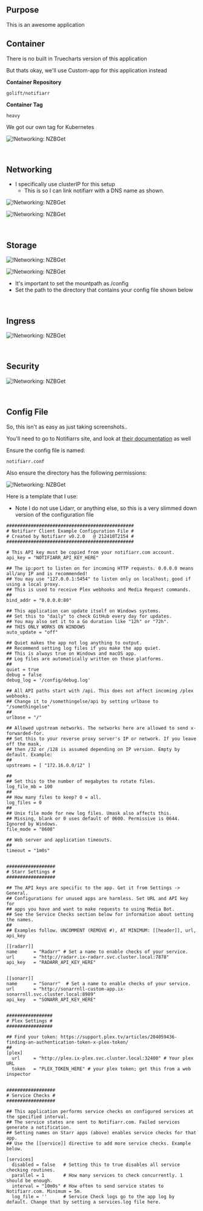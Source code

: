 ## Purpose

This is an awesome application

## Container

There is no built in Truecharts version of this application

But thats okay, we'll use Custom-app for this application instead

**Container Repository**

```
golift/notifiarr
```

**Container Tag**

```
heavy
```

We got our own tag for Kubernetes 

![!Networking: NZBGet](container.png)

<br />

## Networking

- I specifically use clusterIP for this setup
    - This is so I can link notifiarr with a DNS name as shown.

![!Networking: NZBGet](networking_site.png)

![!Networking: NZBGet](networking.png)

<br />

## Storage

![!Networking: NZBGet](storage_config.png)

![!Networking: NZBGet](storage_config1.png)

- It's important to set the mountpath as /config
- Set the path to the directory that contains your config file shown below

<br />

## Ingress

![!Networking: NZBGet](ingress.png)

<br />

## Security 

![!Networking: NZBGet](security.png)

<br />


## Config File

So, this isn't as easy as just taking screenshots.. 

You'll need to go to Notifiarrs site, and look at [their documentation](https://notifiarr.wiki/en/Client/Configuration) as well

Ensure the config file is named: 

```
notifiarr.conf
```

Also ensure the directory has the following permissions:

![!Networking: NZBGet](storage_permissions.png)

Here is a template that I use:

- Note I do not use Lidarr, or anything else, so this is a very slimmed down version of the configuration file

```
###############################################
# Notifiarr Client Example Configuration File #
# Created by Notifiarr v0.2.0   @ 212410T2154 #
###############################################

# This API key must be copied from your notifiarr.com account.
api_key = "NOTIFIARR_API_KEY_HERE"

## The ip:port to listen on for incoming HTTP requests. 0.0.0.0 means all/any IP and is recommended!
## You may use "127.0.0.1:5454" to listen only on localhost; good if using a local proxy.
## This is used to receive Plex webhooks and Media Request commands.
##
bind_addr = "0.0.0.0:80"

## This application can update itself on Windows systems.
## Set this to "daily" to check GitHub every day for updates.
## You may also set it to a Go duration like "12h" or "72h".
## THIS ONLY WORKS ON WINDOWS
auto_update = "off"

## Quiet makes the app not log anything to output.
## Recommend setting log files if you make the app quiet.
## This is always true on Windows and macOS app.
## Log files are automatically written on those platforms.
##
quiet = true
debug = false
debug_log = '/config/debug.log'

## All API paths start with /api. This does not affect incoming /plex webhooks.
## Change it to /somethingelse/api by setting urlbase to "/somethingelse"
##
urlbase = "/"

## Allowed upstream networks. The networks here are allowed to send x-forwarded-for.
## Set this to your reverse proxy server's IP or network. If you leave off the mask,
## then /32 or /128 is assumed depending on IP version. Empty by default. Example:
##
upstreams = [ "172.16.0.0/12" ]

##
## Set this to the number of megabytes to rotate files.
log_file_mb = 100
##
## How many files to keep? 0 = all.
log_files = 0
##
## Unix file mode for new log files. Umask also affects this.
## Missing, blank or 0 uses default of 0600. Permissive is 0644. Ignored by Windows.
file_mode = "0600"

## Web server and application timeouts.
##
timeout = "1m0s"


##################
# Starr Settings #
##################

## The API keys are specific to the app. Get it from Settings -> General.
## Configurations for unused apps are harmless. Set URL and API key for
## apps you have and want to make requests to using Media Bot.
## See the Service Checks section below for information about setting the names.
##
## Examples follow. UNCOMMENT (REMOVE #), AT MINIMUM: [[header]], url, api_key

[[radarr]]
name      = "Radarr" # Set a name to enable checks of your service.
url       = "http://radarr.ix-radarr.svc.cluster.local:7878"
api_key   = "RADARR_API_KEY_HERE"


[[sonarr]]
name      = "Sonarr"  # Set a name to enable checks of your service.
url       = "http://sonarrnll-custom-app.ix-sonarrnll.svc.cluster.local:8989"
api_key   = "SONARR_API_KEY_HERE"


#################
# Plex Settings #
#################

## Find your token: https://support.plex.tv/articles/204059436-finding-an-authentication-token-x-plex-token/
##
[plex]
  url     = "http://plex.ix-plex.svc.cluster.local:32400" # Your plex URL
  token   = "PLEX_TOKEN_HERE" # your plex token; get this from a web inspector


##################
# Service Checks #
##################

## This application performs service checks on configured services at the specified interval.
## The service states are sent to Notifiarr.com. Failed services generate a notification.
## Setting names on Starr apps (above) enables service checks for that app.
## Use the [[service]] directive to add more service checks. Example below.

[services]
  disabled = false   # Setting this to true disables all service checking routines.
  parallel = 1       # How many services to check concurrently. 1 should be enough.
  interval = "10m0s" # How often to send service states to Notifiarr.com. Minimum = 5m.
  log_file = ''      # Service Check logs go to the app log by default. Change that by setting a services.log file here.


```

<br />